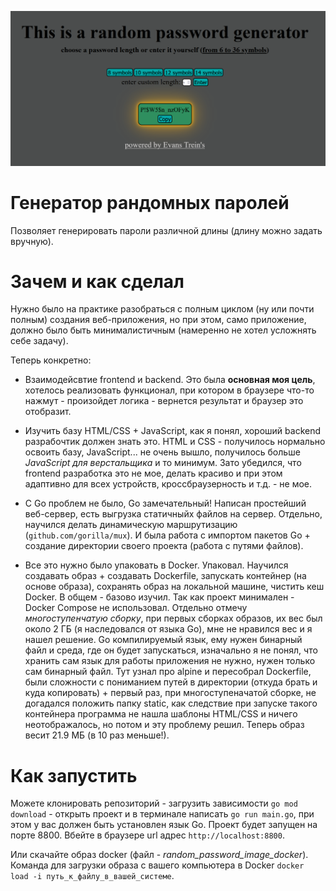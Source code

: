 ![](screenshot.png)

# Генератор рандомных паролей
Позволяет генерировать пароли различной длины (длину можно задать вручную).

# Зачем и как сделал
Нужно было на практике разобраться с полным циклом (ну или почти полным) создания веб-приложения, но при этом, само приложение, должно было быть минималистичным (намеренно не хотел усложнять себе задачу). 

Теперь конкретно:

* Взаимодейсвтие frontend и backend. Это была **основная моя цель**, хотелось реализовать функционал, при котором в браузере что-то нажмут - произойдет логика - вернется результат и браузер это отобразит. 

* Изучить базу HTML/CSS + JavaScript, как я понял, хороший backend разрабочтик должен знать это. HTML и CSS - получилось нормально освоить базу, JavaScript... не очень вышло, получилось больше *JavaScript для верстальщика* и то минимум. Зато убедился, что frontend разработка это не мое, делать красиво и при этом адаптивно для всех устройств, кроссбраузерность и т.д. - не мое. 

* С Go проблем не было, Go замечательный! Написан простейший веб-сервер, есть выгрузка статичныйх файлов на сервер. Отдельно, научился делать динамическую маршрутизацию (`github.com/gorilla/mux`). И была работа с импортом пакетов Go + создание директории своего проекта (работа с путями файлов).

* Все это нужно было упаковать в Docker. Упаковал. Научился создавать образ + создавать Dockerfile, запускать контейнер (на основе образа), сохранять образ на локальной машине, чистить кеш Docker. В общем - базово изучил. Так как проект минимален - Docker Compose не использовал. Отдельно отмечу *многоступенчатую сборку*, при первых сборках образов, их вес был около 2 ГБ (я наследовался от языка Go), мне не нравился вес и я нашел решение. Go компилируемый язык, ему нужен бинарный файл и среда, где он будет запускаться, изначально я не понял, что хранить сам язык для работы приложения не нужно, нужен только сам бинарный файл. Тут узнал про alpine и пересобрал Dockerfile, были сложности с пониманием путей в директории (откуда брать и куда копировать) + первый раз, при многоступеначатой сборке, не догадался положить папку static, как следствие при запуске такого контейнера программа не нашла шаблоны HTML/CSS и ничего неотображалось, но потом и эту проблему решил. Теперь образ весит 21.9 МБ (в 10 раз меньше!). 

# Как запустить
Можете клонировать репозиторий - загрузить зависимости `go mod download` - открыть проект и в терминале написать `go run main.go`, при этом у вас должен быть установлен язык Go. Проект будет запущен на порте 8800. Вбейте в браузере url адрес `http://localhost:8800`.

Или скачайте образ docker (файл - *random_password_image_docker*). Команда для загрузки образа с вашего компьютера в Docker `docker load -i путь_к_файлу_в_вашей_системе`. 